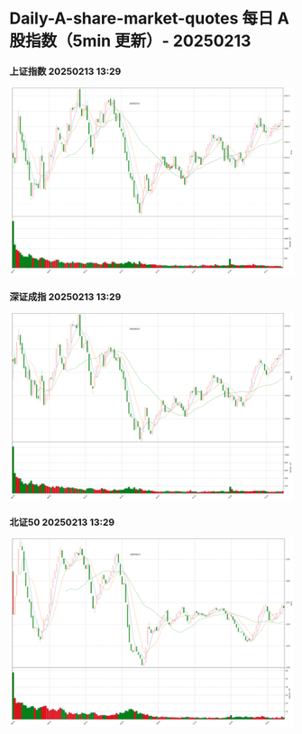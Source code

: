 
# Daily-A-share-market-quotes 每日 A 股指数（5min 更新）- 20250213

### 上证指数 20250213 13:29
![](./fig/2025/2/20250213-sh000001.png)

### 深证成指 20250213 13:29
![](./fig/2025/2/20250213-sz399001.png)

### 北证50 20250213 13:29
![](./fig/2025/2/20250213-bj899050.png)
